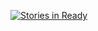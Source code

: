 [![Stories in Ready](https://badge.waffle.io/adamcaron/radiate.svg?label=ready&title=Ready)](http://waffle.io/adamcaron/radiate)